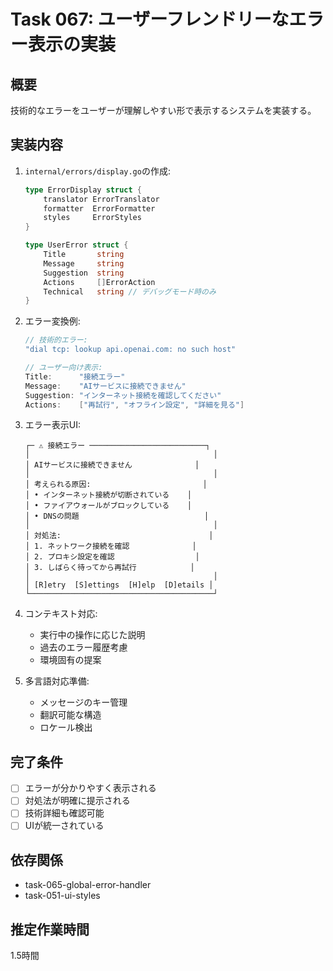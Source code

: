 # Task 067: ユーザーフレンドリーなエラー表示の実装

## 概要
技術的なエラーをユーザーが理解しやすい形で表示するシステムを実装する。

## 実装内容
1. `internal/errors/display.go`の作成:
   ```go
   type ErrorDisplay struct {
       translator ErrorTranslator
       formatter  ErrorFormatter
       styles     ErrorStyles
   }
   
   type UserError struct {
       Title       string
       Message     string
       Suggestion  string
       Actions     []ErrorAction
       Technical   string // デバッグモード時のみ
   }
   ```

2. エラー変換例:
   ```go
   // 技術的エラー:
   "dial tcp: lookup api.openai.com: no such host"
   
   // ユーザー向け表示:
   Title:      "接続エラー"
   Message:    "AIサービスに接続できません"
   Suggestion: "インターネット接続を確認してください"
   Actions:    ["再試行", "オフライン設定", "詳細を見る"]
   ```

3. エラー表示UI:
   ```
   ┌─ ⚠ 接続エラー ──────────────────────────┐
   │                                         │
   │ AIサービスに接続できません              │
   │                                         │
   │ 考えられる原因:                         │
   │ • インターネット接続が切断されている    │
   │ • ファイアウォールがブロックしている    │
   │ • DNSの問題                            │
   │                                         │
   │ 対処法:                                 │
   │ 1. ネットワーク接続を確認              │
   │ 2. プロキシ設定を確認                  │
   │ 3. しばらく待ってから再試行            │
   │                                         │
   │ [R]etry  [S]ettings  [H]elp  [D]etails │
   └─────────────────────────────────────────┘
   ```

4. コンテキスト対応:
   - 実行中の操作に応じた説明
   - 過去のエラー履歴考慮
   - 環境固有の提案

5. 多言語対応準備:
   - メッセージのキー管理
   - 翻訳可能な構造
   - ロケール検出

## 完了条件
- [ ] エラーが分かりやすく表示される
- [ ] 対処法が明確に提示される
- [ ] 技術詳細も確認可能
- [ ] UIが統一されている

## 依存関係
- task-065-global-error-handler
- task-051-ui-styles

## 推定作業時間
1.5時間